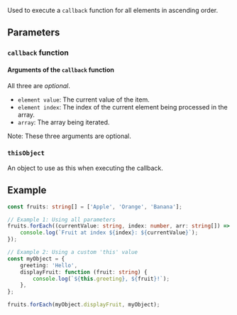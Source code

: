 
Used to execute a `callback` function for all elements in ascending order.

## Parameters

### `callback` function

#### Arguments of the `callback` function

All three are _optional_.

- `element value`: The current value of the item.
- `element index`: The index of the current element being processed in the array.
- `array`: The array being iterated.

Note: These three arguments are optional.


### `thisObject`

An object to use as this when executing the callback.


## Example 

```ts
const fruits: string[] = ['Apple', 'Orange', 'Banana'];

// Example 1: Using all parameters
fruits.forEach((currentValue: string, index: number, arr: string[]) => {
    console.log(`Fruit at index ${index}: ${currentValue}`);
});

// Example 2: Using a custom 'this' value
const myObject = {
    greeting: 'Hello',
    displayFruit: function (fruit: string) {
        console.log(`${this.greeting}, ${fruit}!`);
    },
};

fruits.forEach(myObject.displayFruit, myObject);
```